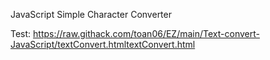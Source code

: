 JavaScript Simple Character Converter 

Test: https://raw.githack.com/toan06/EZ/main/Text-convert-JavaScript/textConvert.htmltextConvert.html
